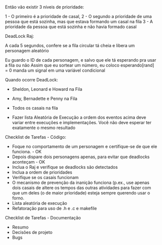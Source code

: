 Então vão existir 3 níveis de prioridade:

1 - O primeiro é a prioridade de casal, 
2 - O segundo a prioridade de uma pessoa que está sozinha, mas que estava formando um casal na fila
3 - A prioridade da pessoa que está sozinha e não havia formado casal

DeadLock Raj:

A cada 5 segundos, confere se a fila circular tá cheia e libera um personagem aleatório

Eu guardo o ID de cada personagem, e salvo que ele tá esperando pra usar a fila ou não
Assim que eu sortear um número, eu coloco esperando[rand] = 0
manda um signal em uma variável condicional

Quando ocorre DeadLock:
- Sheldon, Leonard e Howard na Fila
- Amy, Bernadette e Penny na Fila
- Todos os casais na fila

- Fazer lista Aleatória de Execução
a ordem dos eventos acima deve variar entre execuções e implementações. 
Você não deve esperar ter exatamente o mesmo resultado

Checklist de Tarefas - Código:
- Foque no comportamento de um personagem e certifique-se de que ele funciona. - OK
- Depois dispare dois personagens apenas, para evitar que deadlocks aconteçam - OK
- Inclua o Raj e verifique se  deadlocks  são  detectados
- Inclua a ordem de prioridades
- Verifique se os casais funcionam
- O mecanismo  de  prevenção da  inanição  funciona 
 (p.ex.,  use  apenas  dois  casais  de  altere  os  tempos  das 
 outras  atividades para  fazer  com  que  um  deles  (o  de  maior  prioridade)
esteja  sempre  querendo  usar  o  forno.
- Lista aleatória de execução
- Refatoração para uso de .h e .c e makefile

Checklist de Tarefas - Documentação
- Resumo
- Decisões de projeto
- Bugs